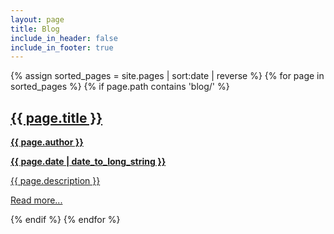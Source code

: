 ```yaml
---
layout: page
title: Blog
include_in_header: false
include_in_footer: true
---
```


{% assign sorted_pages = site.pages | sort:date | reverse %}
{% for page in sorted_pages %}
  {% if page.path contains 'blog/' %}
  <article>
    <a href="{{ page.url | relative_url }}">
      <h1>{{ page.title }}</h1>
      <span class="by-line">
        <p class="subtitle"><strong>{{ page.author }}</strong></p>
        <p class="subtitle"><strong>{{ page.date | date_to_long_string }}</strong></p>
      </span>
      <p class="subtitle">{{ page.description }}</p>
      <p>Read more...</p>
    </a>
  </article>
  {% endif %}
{% endfor %}
